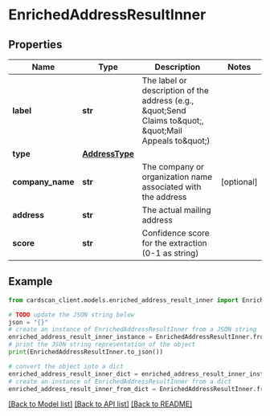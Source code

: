 # EnrichedAddressResultInner


## Properties

Name | Type | Description | Notes
------------ | ------------- | ------------- | -------------
**label** | **str** | The label or description of the address (e.g., \&quot;Send Claims to\&quot;, \&quot;Mail Appeals to\&quot;) | 
**type** | [**AddressType**](AddressType.md) |  | 
**company_name** | **str** | The company or organization name associated with the address | [optional] 
**address** | **str** | The actual mailing address | 
**score** | **str** | Confidence score for the extraction (0-1 as string) | 

## Example

```python
from cardscan_client.models.enriched_address_result_inner import EnrichedAddressResultInner

# TODO update the JSON string below
json = "{}"
# create an instance of EnrichedAddressResultInner from a JSON string
enriched_address_result_inner_instance = EnrichedAddressResultInner.from_json(json)
# print the JSON string representation of the object
print(EnrichedAddressResultInner.to_json())

# convert the object into a dict
enriched_address_result_inner_dict = enriched_address_result_inner_instance.to_dict()
# create an instance of EnrichedAddressResultInner from a dict
enriched_address_result_inner_from_dict = EnrichedAddressResultInner.from_dict(enriched_address_result_inner_dict)
```
[[Back to Model list]](../README.md#documentation-for-models) [[Back to API list]](../README.md#documentation-for-api-endpoints) [[Back to README]](../README.md)


